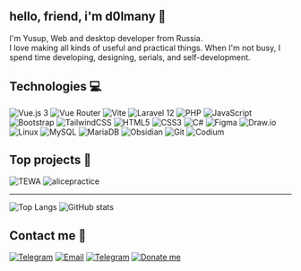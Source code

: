 ## hello, friend, i'm d0lmany 💜
I'm Yusup, Web and desktop developer from Russia.<br>
I love making all kinds of useful and practical things. When I'm not busy, I spend time developing, designing, serials, and self-development.

## Technologies 💻
![Vue.js 3](https://img.shields.io/badge/Vue.js_3-1f2023?style=for-the-badge&logo=vue.js)
![Vue Router](https://img.shields.io/badge/Vue_Router-1f2023?style=for-the-badge&logo=vue.js)
![Vite](https://img.shields.io/badge/Vite-1f2023?style=for-the-badge&logo=vite)
![Laravel 12](https://img.shields.io/badge/Laravel_12-1f2023?style=for-the-badge&logo=Laravel)
![PHP](https://img.shields.io/badge/PHP-1f2023?style=for-the-badge&logo=PHP)
![JavaScript](https://img.shields.io/badge/JavaScript-1f2023?style=for-the-badge&logo=javascript)
![Bootstrap](https://img.shields.io/badge/Bootstrap-1f2023?style=for-the-badge&logo=Bootstrap)
![TailwindCSS](https://img.shields.io/badge/TailwindCSS-1f2023?style=for-the-badge&logo=TailwindCSS)
![HTML5](https://img.shields.io/badge/HTML5-1f2023?style=for-the-badge&logo=html5)
![CSS3](https://img.shields.io/badge/CSS3-1f2023?style=for-the-badge&logo=css&logoColor=blue)
![C#](https://img.shields.io/badge/C%23-1f2023?style=for-the-badge&logo=dotnet)
![Figma](https://img.shields.io/badge/Figma-1f2023?style=for-the-badge&logo=figma)
![Draw.io](https://img.shields.io/badge/Draw.io-1f2023?style=for-the-badge&logo=diagrams.net)
![Linux](https://img.shields.io/badge/Linux-1f2023?style=for-the-badge&logo=Linux)
![MySQL](https://img.shields.io/badge/MySQL-1f2023?style=for-the-badge&logo=mysql)
![MariaDB](https://img.shields.io/badge/MariaDB-1f2023?style=for-the-badge&logo=MariaDB)
![Obsidian](https://img.shields.io/badge/Obsidian-1f2023?style=for-the-badge&logo=Obsidian&logoColor=7C3AED)
![Git](https://img.shields.io/badge/Git-1f2023?style=for-the-badge&logo=Git)
![Codium](https://img.shields.io/badge/Codium-1f2023?style=for-the-badge&logo=vsCodium)

## Top projects 🪷
![TEWA](https://github-readme-stats.vercel.app/api/pin/?username=d0lmany&repo=TEWA&theme=bear)
![alicepractice](https://github-readme-stats.vercel.app/api/pin/?username=d0lmany&repo=alicepractice&theme=bear)
<hr>

![Top Langs](https://github-readme-stats.vercel.app/api/top-langs/?username=d0lmany&layout=compact&theme=bear) ![GitHub stats](https://github-readme-stats.vercel.app/api?username=d0lmany&show_icons=true&theme=bear)

## Contact me 📱
[![Telegram](https://img.shields.io/badge/Telegram-1f2023?style=for-the-badge&logo=Telegram)](https://t.me/d0lmany)
[![Email](https://img.shields.io/badge/Email-1f2023?style=for-the-badge&logo=gmail)](mailto:d0lmany.is.god@gmail.com)
[![Telegram](https://img.shields.io/badge/My_site-1f2023?style=for-the-badge&logo=vercel)](https://d0lmany.vercel.app/)
[![Donate me](https://img.shields.io/badge/Donate_Me-1f2023?style=for-the-badge)](https://donationalerts.com/r/d0lmany)
